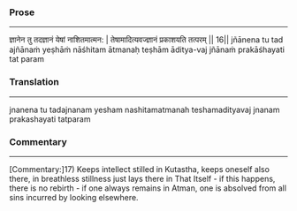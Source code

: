 ### Prose 
 --- 
ज्ञानेन तु तदज्ञानं येषां नाशितमात्मन: |
तेषामादित्यवज्ज्ञानं प्रकाशयति तत्परम् || 16||
jñānena tu tad ajñānaṁ yeṣhāṁ nāśhitam ātmanaḥ
teṣhām āditya-vaj jñānaṁ prakāśhayati tat param

### Translation 
 --- 
jnanena tu tadajnanam yesham nashitamatmanah teshamadityavaj jnanam prakashayati tatparam

### Commentary 
 --- 
[Commentary:]17) Keeps intellect stilled in Kutastha, keeps oneself also there, in breathless stillness just lays there in That Itself - if this happens, there is no rebirth - if one always remains in Atman, one is absolved from all sins incurred by looking elsewhere.
